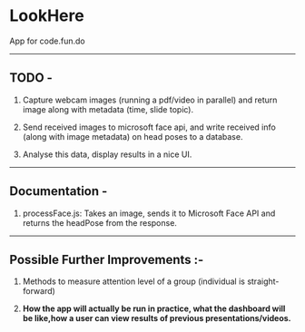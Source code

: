 # LookHere

App for code.fun.do

-----------------------------------------------------------------------

## TODO -

1. Capture webcam images (running a pdf/video in parallel) and return image along with metadata (time, slide topic). 

2. Send received images to microsoft face api, and write received info (along with image metadata) on head poses to a database.

3. Analyse this data, display results in a nice UI.

----------------------------------------------------------------

## Documentation - 

1. processFace.js: Takes an image, sends it to Microsoft Face API and returns the headPose from the response.


-------------------------------------------------------------------------


## Possible Further Improvements :-

1. Methods to measure attention level of a group (individual is straight-forward)

2. **How the app will actually be run in practice, what the dashboard will be like,how a user can view results of previous presentations/videos.**
